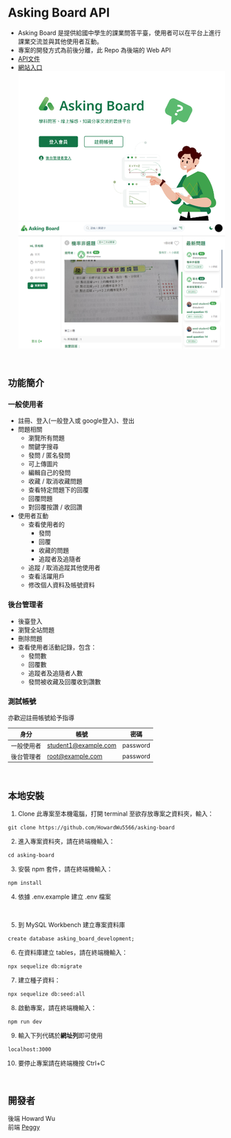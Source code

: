 # Asking Board API
* Asking Board 是提供給國中學生的課業問答平臺，使用者可以在平台上進行課業交流並與其他使用者互動。
* 專案的開發方式為前後分離，此 Repo 為後端的 Web API
* [API文件](https://askingboard.docs.apiary.io/#)
* [網站入口](https://peggy8422.github.io/asking-board/)
![image](./readme-image/home.png)
![image](./readme-image/question.png)
<br />

## 功能簡介

### 一般使用者
* 註冊、登入(一般登入或 google登入)、登出
* 問題相關
  * 瀏覽所有問題
  * 關鍵字搜尋
  * 發問 / 匿名發問
  * 可上傳圖片
  * 編輯自己的發問
  * 收藏 / 取消收藏問題
  * 查看特定問題下的回覆
  * 回覆問題
  * 對回覆按讚 / 收回讚
* 使用者互動
  * 查看使用者的
    * 發問
    * 回覆
    * 收藏的問題
    * 追蹤者及追隨者
  * 追蹤 / 取消追蹤其他使用者
  * 查看活躍用戶
  * 修改個人資料及帳號資料

### 後台管理者
* 後臺登入
* 瀏覽全站問題
* 刪除問題
* 查看使用者活動記錄，包含：
  * 發問數
  * 回覆數
  * 追蹤者及追隨者人數
  * 發問被收藏及回覆收到讚數

### 測試帳號
亦歡迎註冊帳號給予指導

| 身分 | 帳號 | 密碼 |
| - | - | - |
| 一般使用者 | student1@example.com | password |
| 後台管理者 | root@example.com | password |

<br />

## 本地安裝
1. Clone 此專案至本機電腦，打開 terminal 至欲存放專案之資料夾，輸入：
```
git clone https://github.com/HowardWu5566/asking-board
```
2. 進入專案資料夾，請在終端機輸入：
```
cd asking-board
```
3. 安裝 npm 套件，請在終端機輸入：
```
npm install
```
4. 依據 .env.example 建立 .env 檔案
<br>

5. 到 MySQL Workbench 建立專案資料庫  
```
create database asking_board_development;
```
6. 在資料庫建立 tables，請在終端機輸入：
```
npx sequelize db:migrate
```
7. 建立種子資料：
```
npx sequelize db:seed:all
```
8. 啟動專案，請在終端機輸入：
```
npm run dev
```
9. 輸入下列代碼於**網址列**即可使用
```
localhost:3000
```
10. 要停止專案請在終端機按 Ctrl+C
<br />

## 開發者
後端
Howard Wu <br>
前端
[Peggy](https://github.com/Peggy8422) <br>